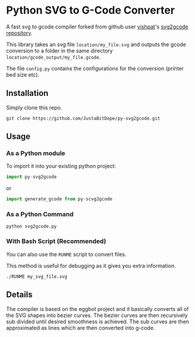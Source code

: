 # Python SVG to G-Code Converter
A fast svg to gcode compiler forked from github user [vishpat](https://github.com/vishpat)'s [svg2gcode repository](https://github.com/vishpat/svg2gcode).

This library takes an svg file `location/my_file.svg` and outputs the gcode conversion to a folder in the same directory `location/gcode_output/my_file.gcode`.

The file `config.py` contains the configurations for the conversion (printer bed size etc).

## Installation
Simply clone this repo.
```
git clone https://github.com/JustaBitDope/py-svg2gcode.git
```

## Usage
### As a Python module
To import it into your existing python project:
```python
import py-svg2gcode
```
or
```python
import generate_gcode from py-scvg2gcode
```
### As a Python Command
```
python svg2gcode.py
```

### With Bash Script (Recommended)
You can also use the `RUNME` script to convert files.

This method is useful for debugging as it gives you extra information.
```
./RUNME my_svg_file.svg
```

## Details
The compiler is based on the eggbot project and it basically converts all of the SVG shapes into bezier curves. The bezier curves are then recursively sub divided until desired smoothness is achieved. The sub curves are then approximated as lines which are then converted into g-code.
